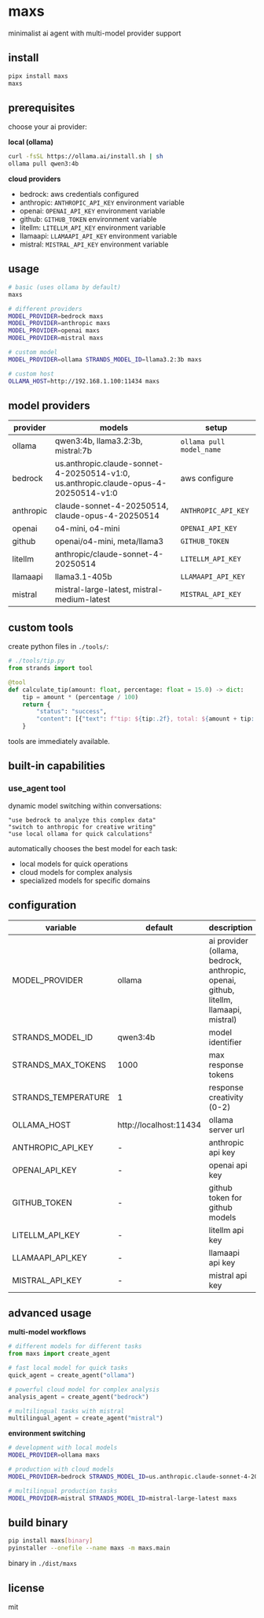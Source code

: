 # maxs

minimalist ai agent with multi-model provider support

## install

```bash
pipx install maxs
maxs
```

## prerequisites

choose your ai provider:

**local (ollama)**
```bash
curl -fsSL https://ollama.ai/install.sh | sh
ollama pull qwen3:4b
```

**cloud providers**
- bedrock: aws credentials configured
- anthropic: `ANTHROPIC_API_KEY` environment variable  
- openai: `OPENAI_API_KEY` environment variable
- github: `GITHUB_TOKEN` environment variable
- litellm: `LITELLM_API_KEY` environment variable
- llamaapi: `LLAMAAPI_API_KEY` environment variable
- mistral: `MISTRAL_API_KEY` environment variable

## usage

```bash
# basic (uses ollama by default)
maxs

# different providers
MODEL_PROVIDER=bedrock maxs
MODEL_PROVIDER=anthropic maxs  
MODEL_PROVIDER=openai maxs
MODEL_PROVIDER=mistral maxs

# custom model
MODEL_PROVIDER=ollama STRANDS_MODEL_ID=llama3.2:3b maxs

# custom host
OLLAMA_HOST=http://192.168.1.100:11434 maxs
```

## model providers

| provider | models | setup |
|----------|--------|-------|
| ollama | qwen3:4b, llama3.2:3b, mistral:7b | `ollama pull model_name` |
| bedrock | us.anthropic.claude-sonnet-4-20250514-v1:0, us.anthropic.claude-opus-4-20250514-v1:0 | aws configure |
| anthropic | claude-sonnet-4-20250514, claude-opus-4-20250514 | `ANTHROPIC_API_KEY` |
| openai | o4-mini, o4-mini | `OPENAI_API_KEY` |
| github | openai/o4-mini, meta/llama3 | `GITHUB_TOKEN` |
| litellm | anthropic/claude-sonnet-4-20250514 | `LITELLM_API_KEY` |
| llamaapi | llama3.1-405b | `LLAMAAPI_API_KEY` |
| mistral | mistral-large-latest, mistral-medium-latest | `MISTRAL_API_KEY` |

## custom tools

create python files in `./tools/`:

```python
# ./tools/tip.py
from strands import tool

@tool
def calculate_tip(amount: float, percentage: float = 15.0) -> dict:
    tip = amount * (percentage / 100)
    return {
        "status": "success",
        "content": [{"text": f"tip: ${tip:.2f}, total: ${amount + tip:.2f}"}]
    }
```

tools are immediately available.

## built-in capabilities

### use_agent tool
dynamic model switching within conversations:

```
"use bedrock to analyze this complex data"
"switch to anthropic for creative writing" 
"use local ollama for quick calculations"
```

automatically chooses the best model for each task:
- local models for quick operations
- cloud models for complex analysis
- specialized models for specific domains

## configuration

| variable | default | description |
|----------|---------|-------------|
| MODEL_PROVIDER | ollama | ai provider (ollama, bedrock, anthropic, openai, github, litellm, llamaapi, mistral) |
| STRANDS_MODEL_ID | qwen3:4b | model identifier |
| STRANDS_MAX_TOKENS | 1000 | max response tokens |
| STRANDS_TEMPERATURE | 1 | response creativity (0-2) |
| OLLAMA_HOST | http://localhost:11434 | ollama server url |
| ANTHROPIC_API_KEY | - | anthropic api key |
| OPENAI_API_KEY | - | openai api key |
| GITHUB_TOKEN | - | github token for github models |
| LITELLM_API_KEY | - | litellm api key |
| LLAMAAPI_API_KEY | - | llamaapi api key |
| MISTRAL_API_KEY | - | mistral api key |

## advanced usage

**multi-model workflows**
```python
# different models for different tasks
from maxs import create_agent

# fast local model for quick tasks
quick_agent = create_agent("ollama")

# powerful cloud model for complex analysis  
analysis_agent = create_agent("bedrock")

# multilingual tasks with mistral
multilingual_agent = create_agent("mistral")
```

**environment switching**
```bash
# development with local models
MODEL_PROVIDER=ollama maxs

# production with cloud models
MODEL_PROVIDER=bedrock STRANDS_MODEL_ID=us.anthropic.claude-sonnet-4-20250514-v1:0 maxs

# multilingual production tasks
MODEL_PROVIDER=mistral STRANDS_MODEL_ID=mistral-large-latest maxs
```

## build binary

```bash
pip install maxs[binary]
pyinstaller --onefile --name maxs -m maxs.main
```

binary in `./dist/maxs`

## license

mit